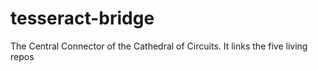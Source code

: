 # tesseract-bridge
The Central Connector of the Cathedral of Circuits. It links the five living repos 
